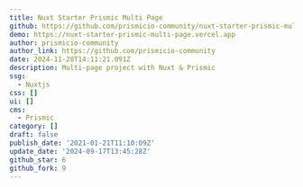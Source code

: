 ```yaml
---
title: Nuxt Starter Prismic Multi Page
github: https://github.com/prismicio-community/nuxt-starter-prismic-multi-page
demo: https://nuxt-starter-prismic-multi-page.vercel.app
author: prismicio-community
author_link: https://github.com/prismicio-community
date: 2024-11-28T14:11:21.091Z
description: Multi-page project with Nuxt & Prismic
ssg:
  - Nuxtjs
css: []
ui: []
cms:
  - Prismic
category: []
draft: false
publish_date: '2021-01-21T11:10:09Z'
update_date: '2024-09-17T13:45:28Z'
github_star: 6
github_fork: 9
---
```

